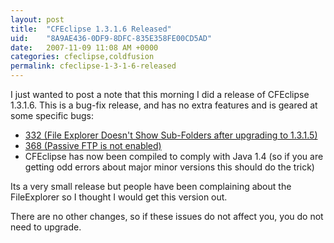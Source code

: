 ```yaml
---
layout: post
title:  "CFEclipse 1.3.1.6 Released"
uid:	"8A9AE436-0DF9-8DFC-835E358FE00CD5AD"
date:   2007-11-09 11:08 AM +0000
categories: cfeclipse,coldfusion
permalink: cfeclipse-1-3-1-6-released
---
```

I just wanted to post a note that this morning I did a release of CFEclipse 1.3.1.6. This is a bug-fix release, and has no extra features and is geared at some specific bugs:

<ul>
	<li><a href="http://trac.cfeclipse.org/cfeclipse/ticket/332#" title="#332 (File Explorer Doesn't Show Sub-Folders after upgrading to 1.3.1.5) - CFEclipse Plugin - Trac">332 (File Explorer Doesn't Show Sub-Folders after upgrading to 1.3.1.5)</a></li>
	<li><a href="http://trac.cfeclipse.org/cfeclipse/ticket/368" title="#368 (Passive FTP is not enabled) - CFEclipse Plugin - Trac">368 (Passive FTP is not enabled)</a></li>
	<li>CFEclipse has now been compiled to comply with Java 1.4 (so if you are getting odd errors about major minor versions this should do the trick)</li>
</ul>

Its a very small release but people have been complaining about the FileExplorer so I thought I would get this version out.

There are no other changes, so if these issues do not affect you, you do not need to upgrade.